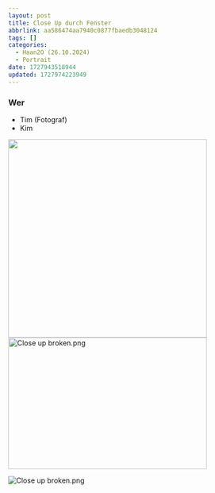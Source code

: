 ```yaml
---
layout: post
title: Close Up durch Fenster
abbrlink: aa586474aa7940c0877fbaedb3048124
tags: []
categories:
  - Haan2O (26.10.2024)
  - Portrait
date: 1727943518944
updated: 1727974223949
---
```


### Wer

- Tim (Fotograf)
- Kim

<img src=":/587858bc42a3403e99473cbac3296db4" width="400" class="jop-noMdConv">

<img src="/resources/97bb6f9edb2e4fb2a6374b91b3f40707.png" alt="Close up broken.png" width="400" height="265">

![Close up broken.png](/resources/a0909dcc488345619d5443feed882623.png)
